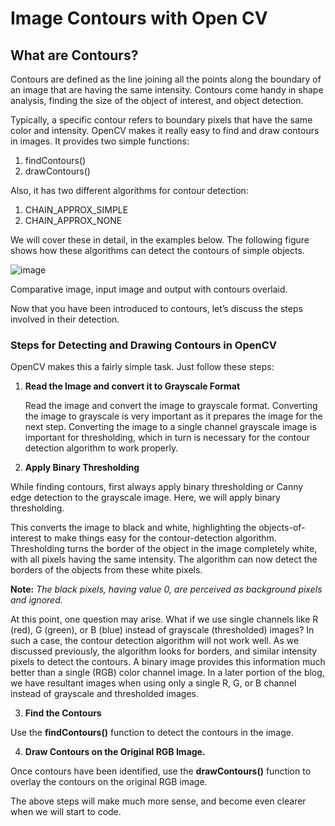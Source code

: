 # Image Contours with Open CV

## What are Contours?
Contours are defined as the line joining all the points along the boundary of an image that are having the same intensity. Contours come handy in shape analysis, finding the size of the object of interest, and object detection.

Typically, a specific contour refers to boundary pixels that have the same color and intensity. OpenCV makes it really easy to find and draw contours in images. It provides two simple functions:

1. findContours()
2. drawContours()

Also, it has two different algorithms for contour detection:

1. CHAIN_APPROX_SIMPLE
2. CHAIN_APPROX_NONE

We will cover these in detail, in the examples below. The following figure shows how these algorithms can detect the contours of simple objects.

![image](https://user-images.githubusercontent.com/62233992/137801760-f8189df3-a50b-48b3-932d-4b04fada0d1e.png)

Comparative image, input image and output with contours overlaid.

Now that you have been introduced to contours, let’s discuss the steps involved in their detection.

### Steps for Detecting and Drawing Contours in OpenCV

OpenCV makes this a fairly simple task. Just follow these steps:

1. **Read the Image and convert it to Grayscale Format**

      Read the image and convert the image to grayscale format. Converting the image to grayscale is very important as it prepares the image for the next step. Converting the image   to a single channel grayscale image is important for thresholding, which in turn is necessary for the contour detection algorithm to work properly.

2. **Apply Binary Thresholding**

  While finding contours, first always apply binary thresholding or Canny edge detection to the grayscale image. Here, we will apply binary thresholding.

  This converts the image to black and white, highlighting the objects-of-interest to make things easy for the contour-detection algorithm. Thresholding turns the border of the object in the image completely white, with all pixels having the same intensity. The algorithm can now detect the borders of the objects from these white pixels.

  **Note:** *The black pixels, having value 0, are perceived as background pixels and ignored.*

  At this point, one question may arise. What if we use single channels like R (red), G (green), or B (blue) instead of grayscale (thresholded) images? In such a case, the contour detection algorithm will not work well. As we discussed previously, the algorithm looks for borders, and similar intensity pixels to detect the contours. A binary image provides this information much better than a single (RGB) color channel  image. In a later portion of the blog, we have resultant images when using only a single R, G, or B channel instead of grayscale and thresholded images.

3. **Find the Contours**

  Use the **findContours()** function to detect the contours in the image.

4. **Draw Contours on the Original RGB Image.**

  Once contours have been identified, use the **drawContours()** function to overlay the contours on the original RGB image.

The above steps will make much more sense, and become even clearer when we will start to code.
